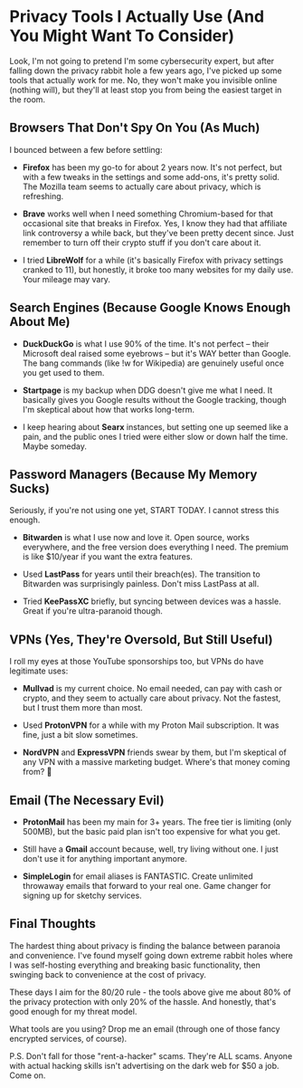 # Privacy Tools I Actually Use (And You Might Want To Consider)

Look, I'm not going to pretend I'm some cybersecurity expert, but after falling down the privacy rabbit hole a few years ago, I've picked up some tools that actually work for me. No, they won't make you invisible online (nothing will), but they'll at least stop you from being the easiest target in the room.

## Browsers That Don't Spy On You (As Much)

I bounced between a few before settling:

- **Firefox** has been my go-to for about 2 years now. It's not perfect, but with a few tweaks in the settings and some add-ons, it's pretty solid. The Mozilla team seems to actually care about privacy, which is refreshing.

- **Brave** works well when I need something Chromium-based for that occasional site that breaks in Firefox. Yes, I know they had that affiliate link controversy a while back, but they've been pretty decent since. Just remember to turn off their crypto stuff if you don't care about it.

- I tried **LibreWolf** for a while (it's basically Firefox with privacy settings cranked to 11), but honestly, it broke too many websites for my daily use. Your mileage may vary.

## Search Engines (Because Google Knows Enough About Me)

- **DuckDuckGo** is what I use 90% of the time. It's not perfect – their Microsoft deal raised some eyebrows – but it's WAY better than Google. The bang commands (like !w for Wikipedia) are genuinely useful once you get used to them.

- **Startpage** is my backup when DDG doesn't give me what I need. It basically gives you Google results without the Google tracking, though I'm skeptical about how that works long-term.

- I keep hearing about **Searx** instances, but setting one up seemed like a pain, and the public ones I tried were either slow or down half the time. Maybe someday.

## Password Managers (Because My Memory Sucks)

Seriously, if you're not using one yet, START TODAY. I cannot stress this enough.

- **Bitwarden** is what I use now and love it. Open source, works everywhere, and the free version does everything I need. The premium is like $10/year if you want the extra features.

- Used **LastPass** for years until their breach(es). The transition to Bitwarden was surprisingly painless. Don't miss LastPass at all.

- Tried **KeePassXC** briefly, but syncing between devices was a hassle. Great if you're ultra-paranoid though.

## VPNs (Yes, They're Oversold, But Still Useful)

I roll my eyes at those YouTube sponsorships too, but VPNs do have legitimate uses:

- **Mullvad** is my current choice. No email needed, can pay with cash or crypto, and they seem to actually care about privacy. Not the fastest, but I trust them more than most.

- Used **ProtonVPN** for a while with my Proton Mail subscription. It was fine, just a bit slow sometimes.

- **NordVPN** and **ExpressVPN** friends swear by them, but I'm skeptical of any VPN with a massive marketing budget. Where's that money coming from? 🤔

## Email (The Necessary Evil)

- **ProtonMail** has been my main for 3+ years. The free tier is limiting (only 500MB), but the basic paid plan isn't too expensive for what you get.

- Still have a **Gmail** account because, well, try living without one. I just don't use it for anything important anymore.

- **SimpleLogin** for email aliases is FANTASTIC. Create unlimited throwaway emails that forward to your real one. Game changer for signing up for sketchy services.

## Final Thoughts

The hardest thing about privacy is finding the balance between paranoia and convenience. I've found myself going down extreme rabbit holes where I was self-hosting everything and breaking basic functionality, then swinging back to convenience at the cost of privacy.

These days I aim for the 80/20 rule - the tools above give me about 80% of the privacy protection with only 20% of the hassle. And honestly, that's good enough for my threat model.

What tools are you using? Drop me an email (through one of those fancy encrypted services, of course).

P.S. Don't fall for those "rent-a-hacker" scams. They're ALL scams. Anyone with actual hacking skills isn't advertising on the dark web for $50 a job. Come on.

